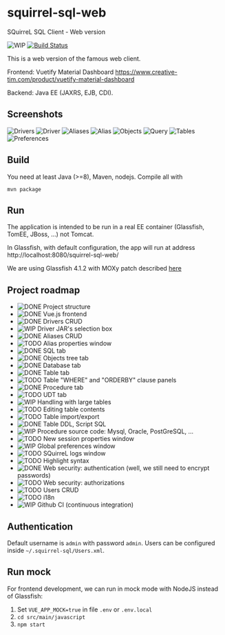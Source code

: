# squirrel-sql-web
SQuirreL SQL Client - Web version

![WIP](https://img.shields.io/badge/Status-WorkInProgress-yellow.svg)
[![Build Status](https://travis-ci.org/luca-vercelli/squirrel-sql-web.svg?branch=master)](https://travis-ci.org/luca-vercelli/squirrel-sql-web)

This is a web version of the famous web client.

Frontend: Vuetify Material Dashboard https://www.creative-tim.com/product/vuetify-material-dashboard

Backend: Java EE (JAXRS, EJB, CDI).



Screenshots
----------
![Drivers](screenshots/01-drivers-list.png)
![Driver](screenshots/02-driver.png)
![Aliases](screenshots/03-alias-list.png)
![Alias](screenshots/04-alias.png)
![Objects](screenshots/05-objects-tab.png)
![Query](screenshots/06-sql-tab.png)
![Tables](screenshots/07-table-tab.png)
![Preferences](screenshots/08-preferences.png)

Build
-----
You need at least Java (>=8), Maven, nodejs. Compile all with

    mvn package

Run
---
The application is intended to be run in a real EE container (Glassfish, TomEE, JBoss, ...) not Tomcat.

In Glassfish, with default configuration, the app will run at address http://localhost:8080/squirrel-sql-web/

We are using Glassfish 4.1.2 with MOXy patch described [here](https://github.com/eclipse-ee4j/glassfish/issues/21440#issuecomment-422056135)

Project roadmap
---------------

- ![DONE](https://img.shields.io/badge/Status-Done-green.svg) Project structure
- ![DONE](https://img.shields.io/badge/Status-Done-green.svg) Vue.js frontend
- ![DONE](https://img.shields.io/badge/Status-Done-green.svg) Drivers CRUD
- ![WIP](https://img.shields.io/badge/Status-WorkInProgress-yellow.svg) Driver JAR's selection box
- ![DONE](https://img.shields.io/badge/Status-Done-green.svg) Aliases CRUD
- ![TODO](https://img.shields.io/badge/Status-ToDo-red.svg) Alias properties window
- ![DONE](https://img.shields.io/badge/Status-Done-green.svg) SQL tab
- ![DONE](https://img.shields.io/badge/Status-Done-green.svg) Objects tree tab
- ![DONE](https://img.shields.io/badge/Status-Done-green.svg) Database tab
- ![DONE](https://img.shields.io/badge/Status-Done-green.svg) Table tab
- ![TODO](https://img.shields.io/badge/Status-ToDo-red.svg) Table "WHERE" and "ORDERBY" clause panels
- ![DONE](https://img.shields.io/badge/Status-Done-green.svg) Procedure tab
- ![TODO](https://img.shields.io/badge/Status-ToDo-red.svg) UDT tab
- ![WIP](https://img.shields.io/badge/Status-WorkInProgress-yellow.svg) Handling with large tables
- ![TODO](https://img.shields.io/badge/Status-ToDo-red.svg) Editing table contents
- ![TODO](https://img.shields.io/badge/Status-ToDo-red.svg) Table import/export
- ![DONE](https://img.shields.io/badge/Status-Done-green.svg) Table DDL, Script SQL
- ![WIP](https://img.shields.io/badge/Status-WorkInProgress-yellow.svg) Procedure source code: Mysql, Oracle, PostGreSQL, ...
- ![TODO](https://img.shields.io/badge/Status-ToDo-red.svg) New session properties window
- ![WIP](https://img.shields.io/badge/Status-WorkInProgress-yellow.svg) Global preferences window
- ![TODO](https://img.shields.io/badge/Status-ToDo-red.svg) SQuirreL logs window
- ![TODO](https://img.shields.io/badge/Status-ToDo-red.svg) Highlight syntax
- ![DONE](https://img.shields.io/badge/Status-Done-green.svg) Web security: authentication (well, we still need to encrypt passwords)
- ![TODO](https://img.shields.io/badge/Status-ToDo-red.svg) Web security: authorizations
- ![TODO](https://img.shields.io/badge/Status-ToDo-red.svg) Users CRUD
- ![TODO](https://img.shields.io/badge/Status-ToDo-red.svg) i18n
- ![WIP](https://img.shields.io/badge/Status-WorkInProgress-yellow.svg) Github CI (continuous integration)


Authentication
--------------
Default username is `admin` with password `admin`. Users can be configured inside `~/.squirrel-sql/Users.xml`.

Run mock
--------
For frontend development, we can run in mock mode with NodeJS instead of Glassfish:

1. Set `VUE_APP_MOCK=true` in file `.env` or `.env.local`
2. `cd src/main/javascript`
3. `npm start`
